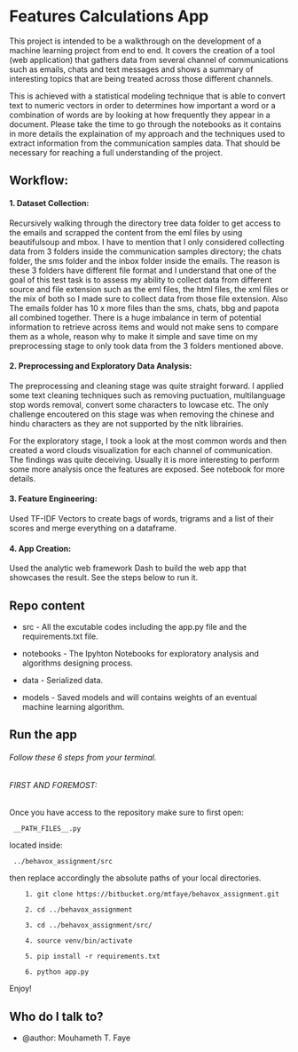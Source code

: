 # Features Calculations App 




This project is intended to be a walkthrough on the development of a machine learning project from end to end. It covers the creation of a tool (web application) that gathers data from several channel of communications such as emails, chats and text messages and shows a summary of interesting topics that are being treated across those different channels.

This is achieved with a statistical modeling technique that is able to convert text to numeric vectors in order to determines how important a word or a combination of words are by looking at how frequently they appear in a document. Please take the time to go through the notebooks as it contains in more details the explaination of my approach and the techniques used to extract information from the communication samples data. That should be necessary for reaching a full understanding of the project.


## Workflow:


#### 	1. Dataset Collection:
Recursively walking through the directory tree data folder to get access to the emails and scrapped the content from the eml files by using beautifulsoup and mbox. I have to mention that I only considered collecting data from 3 folders inside the communication samples directory; the chats folder, the sms folder and the inbox folder inside the emails. The reason is these 3 folders have different file format and I understand that one of the goal of this test task is to assess my ability to collect data from different source and file extension such as the eml files, the html files, the xml files or the mix of both so I made sure to collect data from those file extension. Also The emails folder has 10 x more files than the sms, chats, bbg and papota all combined together. There is a huge imbalance in term of potential information to retrieve across items and would not make sens to compare them as a whole, reason why to make it simple and save time on my preprocessing stage to only took data from the 3 folders mentioned above.


#### 	2. Preprocessing and Exploratory Data Analysis: 
The preprocessing and cleaning stage was quite straight forward. I applied some text cleaning techniques such as removing puctuation, multilanguage stop words removal, convert some characters to lowcase etc. The only challenge encoutered on this stage was when removing the chinese and hindu characters as they are not supported by the nltk librairies. 

For the exploratory stage, I took a look at the most common words and then created a word clouds visualization for each channel of communication. The findings was quite deceiving. Usually it is more interesting to perform some more analysis once the features are exposed. See notebook for more details.


#### 	3. Feature Engineering: 
Used TF-IDF Vectors to create bags of words, trigrams and a list of their scores and merge everything on a dataframe.


#### 	4. App Creation:

Used the analytic web framework Dash to build the web app that showcases the result. See the steps below to run it. 




## Repo content 

*	 src - All the excutable codes including the app.py file and the requirements.txt file.
		
*	 notebooks - The Ipyhton Notebooks for exploratory analysis and algorithms designing process.
		
*	 data - Serialized data.
		
*	 models - Saved models and will contains weights of an eventual machine learning algorithm.



## Run the app 

###### Follow these 6 steps from your terminal.


###### FIRST AND FOREMOST: 

Once you have access to the repository make sure to first open: 

	 __PATH_FILES__.py  

located inside:

	 ../behavox_assignment/src
	 

then replace accordingly the absolute paths of your local directories. 




     	1. git clone https://bitbucket.org/mtfaye/behavox_assignment.git
		
	    2. cd ../behavox_assignment
		
	    3. cd ../behavox_assignment/src/
		
	    4. source venv/bin/activate
		
	    5. pip install -r requirements.txt
		
	    6. python app.py

Enjoy!


## Who do I talk to? ###

* @author: Mouhameth T. Faye